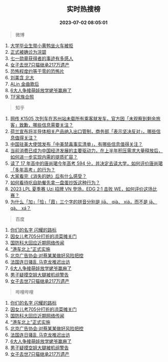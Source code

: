 <div align="center"><h2>实时热搜榜</h2><h4>2023-07-02 08:05:01</h4></div>

> 微博  

1. [大学毕业生带小黄鸭坐火车被拒](https://s.weibo.com/weibo?q=%23%E5%A4%A7%E5%AD%A6%E6%AF%95%E4%B8%9A%E7%94%9F%E5%B8%A6%E5%B0%8F%E9%BB%84%E9%B8%AD%E5%9D%90%E7%81%AB%E8%BD%A6%E8%A2%AB%E6%8B%92%23&t=31&band_rank=1&Refer=top)<br />
2. [正式被确诊为浣碧](https://s.weibo.com/weibo?q=%23%E6%AD%A3%E5%BC%8F%E8%A2%AB%E7%A1%AE%E8%AF%8A%E4%B8%BA%E6%B5%A3%E7%A2%A7%23&t=31&band_rank=2&Refer=top)<br />
3. [七一勋章获得者的事迹有多感人](https://s.weibo.com/weibo?q=%23%E4%B8%83%E4%B8%80%E5%8B%8B%E7%AB%A0%E8%8E%B7%E5%BE%97%E8%80%85%E7%9A%84%E4%BA%8B%E8%BF%B9%E6%9C%89%E5%A4%9A%E6%84%9F%E4%BA%BA%23&t=31&band_rank=3&Refer=top)<br />
4. [女子去世7只猫继承217万遗产](https://s.weibo.com/weibo?q=%23%E5%A5%B3%E5%AD%90%E5%8E%BB%E4%B8%967%E5%8F%AA%E7%8C%AB%E7%BB%A7%E6%89%BF217%E4%B8%87%E9%81%97%E4%BA%A7%23&t=31&band_rank=4&Refer=top)<br />
5. [恐怖程度约等于零的恐怖片](https://s.weibo.com/weibo?q=%23%E6%81%90%E6%80%96%E7%A8%8B%E5%BA%A6%E7%BA%A6%E7%AD%89%E4%BA%8E%E9%9B%B6%E7%9A%84%E6%81%90%E6%80%96%E7%89%87%23&t=31&band_rank=5&Refer=top)<br />
6. [刘美含 北大](https://s.weibo.com/weibo?q=%E5%88%98%E7%BE%8E%E5%90%AB%20%E5%8C%97%E5%A4%A7&t=31&band_rank=6&Refer=top)<br />
7. [ALin 金曲歌后](https://s.weibo.com/weibo?q=ALin%20%E9%87%91%E6%9B%B2%E6%AD%8C%E5%90%8E&t=31&band_rank=7&Refer=top)<br />
8. [6大人争接萌娃放学姥爷赢麻了](https://s.weibo.com/weibo?q=%236%E5%A4%A7%E4%BA%BA%E4%BA%89%E6%8E%A5%E8%90%8C%E5%A8%83%E6%94%BE%E5%AD%A6%E5%A7%A5%E7%88%B7%E8%B5%A2%E9%BA%BB%E4%BA%86%23&t=31&band_rank=8&Refer=top)<br />
9. [TF家族合照](https://s.weibo.com/weibo?q=TF%E5%AE%B6%E6%97%8F%E5%90%88%E7%85%A7&t=31&band_rank=9&Refer=top)<br />

> 知乎  

1. [网传 K1505 次列车在苏州站未载所有乘客就发车，官方因「未观察到剩余旅客」致歉，哪些信息需要关注？](https://www.zhihu.com/question/609806278)<br />
2. [荷兰宣布将半导体相关产品纳入出口管制，商务部「表示坚决反对」，哪些信息值得关注？](https://www.zhihu.com/question/609805120)<br />
3. [中国驻美大使馆发布「中美禁毒事实清单」，有哪些信息值得关注？](https://www.zhihu.com/question/609763242)<br />
4. [当前消费已成为中国经济发展的主要驱动力，在上半年积压需求大量释放后，如何进一步实现内需的提质扩容？](https://www.zhihu.com/question/609606386)<br />
5. [读了 17 年高中的唐尚珺今年高考 594 分，并决定去读大学，如何评价唐尚珺「多年高考」的行为？](https://www.zhihu.com/question/609651139)<br />
6. [大家看完《消失的她》后有什么感受？](https://www.zhihu.com/question/609070712)<br />
7. [如何看待吃自助餐先拿一盘蛋炒饭这种行为？](https://www.zhihu.com/question/440916537)<br />
8. [2023 LPL 夏季赛 Uzi 招牌 VN 登场，EDG 2:1 击败 WE，如何评价这场比赛？](https://www.zhihu.com/question/609805906)<br />
9. [为什么「加」「恰」「霞」三个字的拼音分别是 jiā、 qià、 xiá，而不是 jā、 qà、 xá？](https://www.zhihu.com/question/609163323)<br />

> 百度  

1. [你们的名字 闪耀的路标](https://www.baidu.com/s?wd=%E4%BD%A0%E4%BB%AC%E7%9A%84%E5%90%8D%E5%AD%97+%E9%97%AA%E8%80%80%E7%9A%84%E8%B7%AF%E6%A0%87&sa=fyb_news&rsv_dl=fyb_news)<br />
2. [因女儿考705分打折的凉菜摊关门](https://www.baidu.com/s?wd=%E5%9B%A0%E5%A5%B3%E5%84%BF%E8%80%83705%E5%88%86%E6%89%93%E6%8A%98%E7%9A%84%E5%87%89%E8%8F%9C%E6%91%8A%E5%85%B3%E9%97%A8&sa=fyb_news&rsv_dl=fyb_news)<br />
3. [国防科大回应近期网络传闻](https://www.baidu.com/s?wd=%E5%9B%BD%E9%98%B2%E7%A7%91%E5%A4%A7%E5%9B%9E%E5%BA%94%E8%BF%91%E6%9C%9F%E7%BD%91%E7%BB%9C%E4%BC%A0%E9%97%BB&sa=fyb_news&rsv_dl=fyb_news)<br />
4. [“港车北上”正式实施](https://www.baidu.com/s?wd=%E2%80%9C%E6%B8%AF%E8%BD%A6%E5%8C%97%E4%B8%8A%E2%80%9D%E6%AD%A3%E5%BC%8F%E5%AE%9E%E6%96%BD&sa=fyb_news&rsv_dl=fyb_news)<br />
5. [北京广告协会:对蔡某某做好风险把控](https://www.baidu.com/s?wd=%E5%8C%97%E4%BA%AC%E5%B9%BF%E5%91%8A%E5%8D%8F%E4%BC%9A%3A%E5%AF%B9%E8%94%A1%E6%9F%90%E6%9F%90%E5%81%9A%E5%A5%BD%E9%A3%8E%E9%99%A9%E6%8A%8A%E6%8E%A7&sa=fyb_news&rsv_dl=fyb_news)<br />
6. [法国连日骚乱 马克龙推迟出访](https://www.baidu.com/s?wd=%E6%B3%95%E5%9B%BD%E8%BF%9E%E6%97%A5%E9%AA%9A%E4%B9%B1+%E9%A9%AC%E5%85%8B%E9%BE%99%E6%8E%A8%E8%BF%9F%E5%87%BA%E8%AE%BF&sa=fyb_news&rsv_dl=fyb_news)<br />
7. [6大人争接萌娃放学姥爷赢麻了](https://www.baidu.com/s?wd=6%E5%A4%A7%E4%BA%BA%E4%BA%89%E6%8E%A5%E8%90%8C%E5%A8%83%E6%94%BE%E5%AD%A6%E5%A7%A5%E7%88%B7%E8%B5%A2%E9%BA%BB%E4%BA%86&sa=fyb_news&rsv_dl=fyb_news)<br />
8. [男子疑摸空姐大腿被机组警告](https://www.baidu.com/s?wd=%E7%94%B7%E5%AD%90%E7%96%91%E6%91%B8%E7%A9%BA%E5%A7%90%E5%A4%A7%E8%85%BF%E8%A2%AB%E6%9C%BA%E7%BB%84%E8%AD%A6%E5%91%8A&sa=fyb_news&rsv_dl=fyb_news)<br />
9. [女子去世7只猫继承217万遗产](https://www.baidu.com/s?wd=%E5%A5%B3%E5%AD%90%E5%8E%BB%E4%B8%967%E5%8F%AA%E7%8C%AB%E7%BB%A7%E6%89%BF217%E4%B8%87%E9%81%97%E4%BA%A7&sa=fyb_news&rsv_dl=fyb_news)<br />

> 哔哩哔哩  

1. [你们的名字 闪耀的路标](https://www.baidu.com/s?wd=%E4%BD%A0%E4%BB%AC%E7%9A%84%E5%90%8D%E5%AD%97+%E9%97%AA%E8%80%80%E7%9A%84%E8%B7%AF%E6%A0%87&sa=fyb_news&rsv_dl=fyb_news)<br />
2. [因女儿考705分打折的凉菜摊关门](https://www.baidu.com/s?wd=%E5%9B%A0%E5%A5%B3%E5%84%BF%E8%80%83705%E5%88%86%E6%89%93%E6%8A%98%E7%9A%84%E5%87%89%E8%8F%9C%E6%91%8A%E5%85%B3%E9%97%A8&sa=fyb_news&rsv_dl=fyb_news)<br />
3. [国防科大回应近期网络传闻](https://www.baidu.com/s?wd=%E5%9B%BD%E9%98%B2%E7%A7%91%E5%A4%A7%E5%9B%9E%E5%BA%94%E8%BF%91%E6%9C%9F%E7%BD%91%E7%BB%9C%E4%BC%A0%E9%97%BB&sa=fyb_news&rsv_dl=fyb_news)<br />
4. [“港车北上”正式实施](https://www.baidu.com/s?wd=%E2%80%9C%E6%B8%AF%E8%BD%A6%E5%8C%97%E4%B8%8A%E2%80%9D%E6%AD%A3%E5%BC%8F%E5%AE%9E%E6%96%BD&sa=fyb_news&rsv_dl=fyb_news)<br />
5. [北京广告协会:对蔡某某做好风险把控](https://www.baidu.com/s?wd=%E5%8C%97%E4%BA%AC%E5%B9%BF%E5%91%8A%E5%8D%8F%E4%BC%9A%3A%E5%AF%B9%E8%94%A1%E6%9F%90%E6%9F%90%E5%81%9A%E5%A5%BD%E9%A3%8E%E9%99%A9%E6%8A%8A%E6%8E%A7&sa=fyb_news&rsv_dl=fyb_news)<br />
6. [法国连日骚乱 马克龙推迟出访](https://www.baidu.com/s?wd=%E6%B3%95%E5%9B%BD%E8%BF%9E%E6%97%A5%E9%AA%9A%E4%B9%B1+%E9%A9%AC%E5%85%8B%E9%BE%99%E6%8E%A8%E8%BF%9F%E5%87%BA%E8%AE%BF&sa=fyb_news&rsv_dl=fyb_news)<br />
7. [6大人争接萌娃放学姥爷赢麻了](https://www.baidu.com/s?wd=6%E5%A4%A7%E4%BA%BA%E4%BA%89%E6%8E%A5%E8%90%8C%E5%A8%83%E6%94%BE%E5%AD%A6%E5%A7%A5%E7%88%B7%E8%B5%A2%E9%BA%BB%E4%BA%86&sa=fyb_news&rsv_dl=fyb_news)<br />
8. [男子疑摸空姐大腿被机组警告](https://www.baidu.com/s?wd=%E7%94%B7%E5%AD%90%E7%96%91%E6%91%B8%E7%A9%BA%E5%A7%90%E5%A4%A7%E8%85%BF%E8%A2%AB%E6%9C%BA%E7%BB%84%E8%AD%A6%E5%91%8A&sa=fyb_news&rsv_dl=fyb_news)<br />
9. [女子去世7只猫继承217万遗产](https://www.baidu.com/s?wd=%E5%A5%B3%E5%AD%90%E5%8E%BB%E4%B8%967%E5%8F%AA%E7%8C%AB%E7%BB%A7%E6%89%BF217%E4%B8%87%E9%81%97%E4%BA%A7&sa=fyb_news&rsv_dl=fyb_news)<br />
